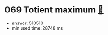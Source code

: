 069 Totient maximum [:link:](http://projecteuler.net/problem=69)  
========================

- answer: 510510 
- min used time: 28748 ms


